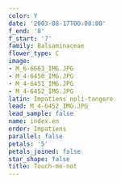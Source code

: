 ```yaml
---
color: Y
date: '2003-08-17T00:00:00'
f_end: '8'
f_start: '7'
family: Balsaminaceae
flower_type: C
image:
- M_6-6661_IMG.JPG
- M_4-6450_IMG.JPG
- M_4-6451_IMG.JPG
- M_4-6452_IMG.JPG
latin: Impatiens noli-tangere
lead: M_4-6452_IMG.JPG
lead_sample: false
name: index.en
order: Impatiens
parallel: false
petals: '5'
petals_joined: false
star_shape: false
title: Touch-me-not
---
```

